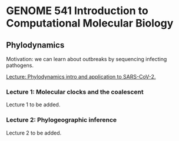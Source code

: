 # GENOME 541 Introduction to Computational Molecular Biology

## Phylodynamics

Motivation: we can learn about outbreaks by sequencing infecting pathogens.

[Lecture: Phylodynamics intro and application to SARS-CoV-2.](phylodynamics.html)

### Lecture 1: Molecular clocks and the coalescent

Lecture 1 to be added.

### Lecture 2: Phylogeographic inference

Lecture 2 to be added.
